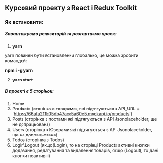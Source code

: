 ## Курсовий проекту з React і Redux Toolkit

### Як встановити: 
##### Завантажуємо репозиторій та розгортаємо проект

1. __yarn__

yarn повинен бути встановлений глобально, це можна зробити командой:

__npm i -g yarn__

2. __yarn start__

##### В проєкті є 5 сторінок:
1. Home 
2. Products (стонінка с товарамм, які підтягуються з API_URL = 'https://66afa211b05db47acc5a60e5.mockapi.io/products')
3. Posts (сторінка з постами які підтягуються з API Jsonolaceholder, ще не допрацьована)
4. Users (сторінка з Юзерами які підтягуються з API Jsonolaceholder, ще не допрацьована)
5. Todos (сторінка з Todos)
6. Login\Logout (якщо(Login), то на сторінці Products активні кнопки додавання, редагування та видалення товарів, якщо  (Logout), то дані кнопки неактивні) 



